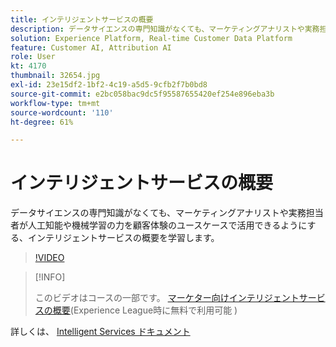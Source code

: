 ```yaml
---
title: インテリジェントサービスの概要
description: データサイエンスの専門知識がなくても、マーケティングアナリストや実務担当者が人工知能や機械学習の力を顧客体験のユースケースで活用できるようにする、インテリジェントサービスの概要を学習します。
solution: Experience Platform, Real-time Customer Data Platform
feature: Customer AI, Attribution AI
role: User
kt: 4170
thumbnail: 32654.jpg
exl-id: 23e15df2-1bf2-4c19-a5d5-9cfb2f7b0bd8
source-git-commit: e2bc058bac9dc5f95587655420ef254e896eba3b
workflow-type: tm+mt
source-wordcount: '110'
ht-degree: 61%

---
```


# インテリジェントサービスの概要

データサイエンスの専門知識がなくても、マーケティングアナリストや実務担当者が人工知能や機械学習の力を顧客体験のユースケースで活用できるようにする、インテリジェントサービスの概要を学習します。

>[!VIDEO](https://video.tv.adobe.com/v/32654?quality=12&learn=on)

>[!INFO]
>
> このビデオはコースの一部です。 [マーケター向けインテリジェントサービスの概要](https://experienceleague.adobe.com/?recommended=ExperiencePlatform-U-1-2020.1.intelligentservices)(Experience League時に無料で利用可能 )

詳しくは、 [Intelligent Services ドキュメント](https://experienceleague.adobe.com/docs/experience-platform/intelligent-services/home.html?lang=ja)
